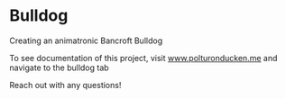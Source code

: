 # Bulldog
Creating an animatronic Bancroft Bulldog

To see documentation of this project, visit www.polturonducken.me and navigate to the bulldog tab

Reach out with any questions!

